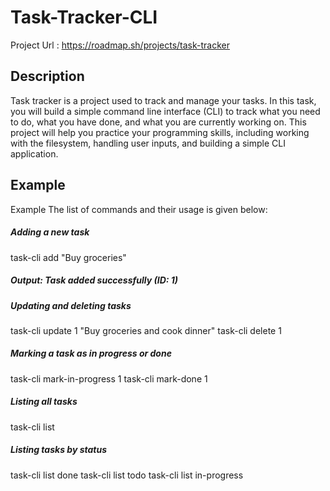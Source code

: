 # Task-Tracker-CLI

Project Url : https://roadmap.sh/projects/task-tracker

## Description

Task tracker is a project used to track and manage your tasks. In this task, you will build a simple command line interface (CLI) to track what you need to do, what you have done, and what you are currently working on. This project will help you practice your programming skills, including working with the filesystem, handling user inputs, and building a simple CLI application.

## Example

Example
The list of commands and their usage is given below:

##### Adding a new task
task-cli add "Buy groceries"
##### Output: Task added successfully (ID: 1)

##### Updating and deleting tasks
task-cli update 1 "Buy groceries and cook dinner"
task-cli delete 1

##### Marking a task as in progress or done
task-cli mark-in-progress 1
task-cli mark-done 1

##### Listing all tasks
task-cli list

##### Listing tasks by status
task-cli list done
task-cli list todo
task-cli list in-progress

